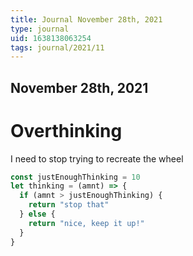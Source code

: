 ```yaml
---
title: Journal November 28th, 2021
type: journal
uid: 1638138063254
tags: journal/2021/11
---
```

November 28th, 2021
---
# Overthinking
I need to stop trying to recreate the wheel

```js
const justEnoughThinking = 10
let thinking = (amnt) => {
  if (amnt > justEnoughThinking) {
    return "stop that"
  } else {
  	return "nice, keep it up!"
  }
}